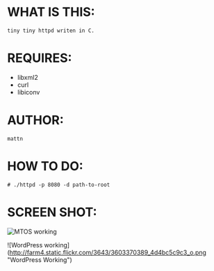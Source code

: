 WHAT IS THIS:
=============
	tiny tiny httpd writen in C.

REQUIRES:
=========

* libxml2
* curl
* libiconv

AUTHOR:
=======

	mattn

HOW TO DO:
==========

	# ./httpd -p 8080 -d path-to-root

SCREEN SHOT:
============

![MTOS working](http://farm4.static.flickr.com/3305/3597469456_1f5210975f_o.png "MTOS Working")

![WordPress working] (http://farm4.static.flickr.com/3643/3603370389_4d4bc5c9c3_o.png "WordPress Working")
